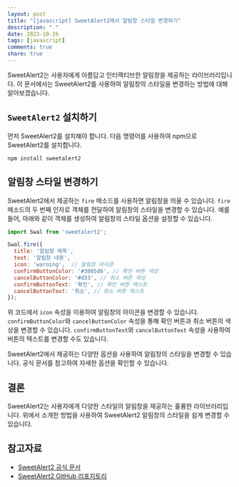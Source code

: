 ```yaml
---
layout: post
title: "[javascript] SweetAlert2에서 알림창 스타일 변경하기"
description: " "
date: 2023-10-26
tags: [javascript]
comments: true
share: true
---
```


SweetAlert2는 사용자에게 아름답고 인터랙티브한 알림창을 제공하는 라이브러리입니다. 이 문서에서는 SweetAlert2를 사용하여 알림창의 스타일을 변경하는 방법에 대해 알아보겠습니다.

## `SweetAlert2` 설치하기

먼저 SweetAlert2를 설치해야 합니다. 다음 명령어를 사용하여 npm으로 SweetAlert2를 설치합니다.

```shell
npm install sweetalert2
```

## 알림창 스타일 변경하기

SweetAlert2에서 제공하는 `fire` 메소드를 사용하면 알림창을 띄울 수 있습니다. `fire` 메소드의 두 번째 인자로 객체를 전달하여 알림창의 스타일을 변경할 수 있습니다. 예를 들어, 아래와 같이 객체를 생성하여 알림창의 스타일 옵션을 설정할 수 있습니다.

```javascript
import Swal from 'sweetalert2';

Swal.fire({
  title: '알림창 제목',
  text: '알림창 내용',
  icon: 'warning',  // 알림창 아이콘
  confirmButtonColor: '#3085d6', // 확인 버튼 색상
  cancelButtonColor: '#d33', // 취소 버튼 색상
  confirmButtonText: '확인', // 확인 버튼 텍스트
  cancelButtonText: '취소', // 취소 버튼 텍스트
});
```

위 코드에서 `icon` 속성을 이용하여 알림창의 아이콘을 변경할 수 있습니다. `confirmButtonColor`와 `cancelButtonColor` 속성을 통해 확인 버튼과 취소 버튼의 색상을 변경할 수 있습니다. `confirmButtonText`와 `cancelButtonText` 속성을 사용하여 버튼의 텍스트를 변경할 수도 있습니다.

SweetAlert2에서 제공하는 다양한 옵션을 사용하여 알림창의 스타일을 변경할 수 있습니다. 공식 문서를 참고하여 자세한 옵션을 확인할 수 있습니다.

## 결론

SweetAlert2는 사용자에게 다양한 스타일의 알림창을 제공하는 훌륭한 라이브러리입니다. 위에서 소개한 방법을 사용하여 SweetAlert2 알림창의 스타일을 쉽게 변경할 수 있습니다.

## 참고자료

- [SweetAlert2 공식 문서](https://sweetalert2.github.io/)
- [SweetAlert2 GitHub 리포지토리](https://github.com/sweetalert2/sweetalert2)